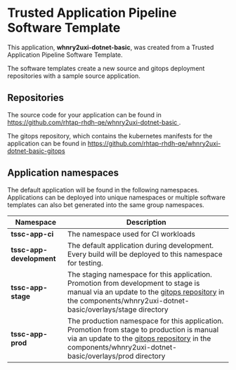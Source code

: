 # Trusted Application Pipeline Software Template

This application, **whnry2uxi-dotnet-basic**, was created from a Trusted Application Pipeline Software Template.

The software templates create a new source and gitops deployment repositories with a sample source application. 

## Repositories

The source code for your application can be found in [https://github.com/rhtap-rhdh-qe/whnry2uxi-dotnet-basic ](https://github.com/rhtap-rhdh-qe/whnry2uxi-dotnet-basic ).
 
The gitops repository, which contains the kubernetes manifests for the application can be found in 
[https://github.com/rhtap-rhdh-qe/whnry2uxi-dotnet-basic-gitops ](https://github.com/rhtap-rhdh-qe/whnry2uxi-dotnet-basic-gitops ) 

## Application namespaces 

The default application will be found in the following namespaces. Applications can be deployed into unique namespaces or multiple software templates can also bet generated into the same group namespaces.  

|  Namespace   |  Description   |  
| -------- | -------- |
| **tssc-app-ci** | The namespace used for CI workloads |
| **tssc-app-development** | The default application during development. Every build will be deployed to this namespace for testing. |
| **tssc-app-stage** | The staging namespace for this application. Promotion from development to stage is manual via an update to the [gitops repository](https://github.com/rhtap-rhdh-qe/whnry2uxi-dotnet-basic-gitops ) in the components/whnry2uxi-dotnet-basic/overlays/stage directory |
| **tssc-app-prod** | The production namespace for this application. Promotion from stage to production is manual via an update to the [gitops repository](https://github.com/rhtap-rhdh-qe/whnry2uxi-dotnet-basic-gitops ) in the components/whnry2uxi-dotnet-basic/overlays/prod directory |